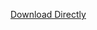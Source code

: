 [Download Directly](https://download-directory.github.io/?url=https://github.com/Biblioklept/biblioklept.github.io/tree/main/modlists/lethal-company-plus)
